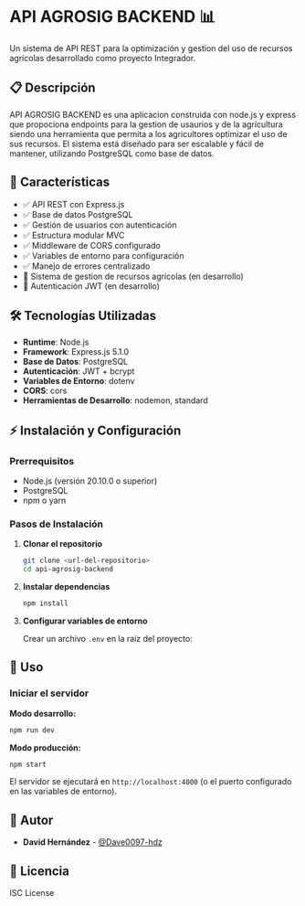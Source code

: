 # API AGROSIG BACKEND 📊

Un sistema de API REST para la optimización y gestion del uso de recursos agrícolas desarrollado como proyecto Integrador.

## 📋 Descripción

API AGROSIG BACKEND es una aplicacion construida con node.js y express que propociona endpoints para la gestion de usaurios y de la agrícultura siendo una herramienta que permita a los agricultores optimizar el uso de sus recursos. El sistema está diseñado para ser escalable y fácil de mantener, utilizando PostgreSQL como base de datos.

## 🚀 Características

- ✅ API REST con Express.js
- ✅ Base de datos PostgreSQL
- ✅ Gestión de usuarios con autenticación
- ✅ Estructura modular MVC
- ✅ Middleware de CORS configurado
- ✅ Variables de entorno para configuración
- ✅ Manejo de errores centralizado
- 🔄 Sistema de gestion de recursos agrícolas (en desarrollo)
- 🔄 Autenticación JWT (en desarrollo)

## 🛠️ Tecnologías Utilizadas

- **Runtime**: Node.js
- **Framework**: Express.js 5.1.0
- **Base de Datos**: PostgreSQL
- **Autenticación**: JWT + bcrypt
- **Variables de Entorno**: dotenv
- **CORS**: cors
- **Herramientas de Desarrollo**: nodemon, standard

## ⚡ Instalación y Configuración

### Prerrequisitos

- Node.js (versión 20.10.0 o superior)
- PostgreSQL
- npm o yarn

### Pasos de Instalación

1. **Clonar el repositorio**

   ```bash
   git clone <url-del-repositorio>
   cd api-agrosig-backend
   ```

2. **Instalar dependencias**

   ```bash
   npm install
   ```

3. **Configurar variables de entorno**

   Crear un archivo `.env` en la raíz del proyecto:

## 🚀 Uso

### Iniciar el servidor

**Modo desarrollo:**

```bash
npm run dev
```

**Modo producción:**

```bash
npm start
```

El servidor se ejecutará en `http://localhost:4000` (o el puerto configurado en las variables de entorno).

## 👥 Autor
- **David Hernández** - [@Dave0097-hdz](https://github.com/Dave0097-hdz)

## 📄 Licencia

ISC License
